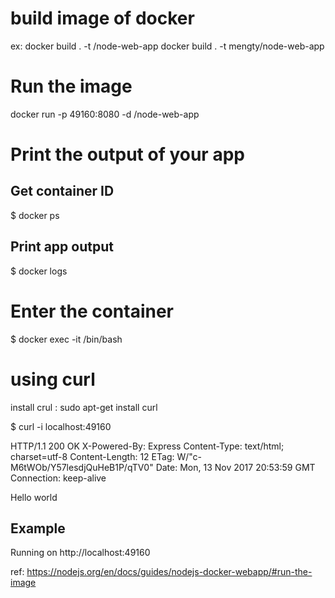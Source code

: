 # build image of docker

ex: docker build . -t <your username>/node-web-app
docker build . -t mengty/node-web-app


# Run the image
docker run -p 49160:8080 -d <your username>/node-web-app


# Print the output of your app

## Get container ID
$ docker ps

## Print app output
$ docker logs <container id>

# Enter the container
$ docker exec -it <container id> /bin/bash

# using curl
install crul : sudo apt-get install curl

$ curl -i localhost:49160

HTTP/1.1 200 OK
X-Powered-By: Express
Content-Type: text/html; charset=utf-8
Content-Length: 12
ETag: W/"c-M6tWOb/Y57lesdjQuHeB1P/qTV0"
Date: Mon, 13 Nov 2017 20:53:59 GMT
Connection: keep-alive

Hello world

## Example
Running on http://localhost:49160

ref: https://nodejs.org/en/docs/guides/nodejs-docker-webapp/#run-the-image